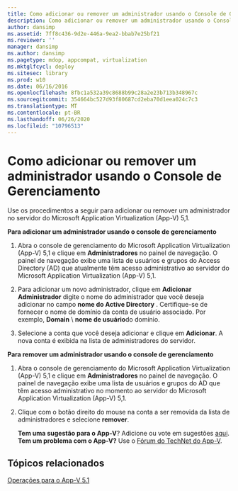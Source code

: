 ```yaml
---
title: Como adicionar ou remover um administrador usando o Console de Gerenciamento
description: Como adicionar ou remover um administrador usando o Console de Gerenciamento
author: dansimp
ms.assetid: 7ff8c436-9d2e-446a-9ea2-bbab7e25bf21
ms.reviewer: ''
manager: dansimp
ms.author: dansimp
ms.pagetype: mdop, appcompat, virtualization
ms.mktglfcycl: deploy
ms.sitesec: library
ms.prod: w10
ms.date: 06/16/2016
ms.openlocfilehash: 8fbc1a532a39c8688b99c28a2e23b713b348967c
ms.sourcegitcommit: 354664bc527d93f80687cd2eba70d1eea024c7c3
ms.translationtype: MT
ms.contentlocale: pt-BR
ms.lasthandoff: 06/26/2020
ms.locfileid: "10796513"
---
```

# Como adicionar ou remover um administrador usando o Console de Gerenciamento


Use os procedimentos a seguir para adicionar ou remover um administrador no servidor do Microsoft Application Virtualization (App-V) 5,1.

**Para adicionar um administrador usando o console de gerenciamento**

1.  Abra o console de gerenciamento do Microsoft Application Virtualization (App-V) 5,1 e clique em **Administradores** no painel de navegação. O painel de navegação exibe uma lista de usuários e grupos do Access Directory (AD) que atualmente têm acesso administrativo ao servidor do Microsoft Application Virtualization (App-V) 5,1.

2.  Para adicionar um novo administrador, clique em **Adicionar Administrador** digite o nome do administrador que você deseja adicionar no campo **nome do Active Directory** . Certifique-se de fornecer o nome de domínio da conta de usuário associado. Por exemplo, **Domain**  \\  **nome de usuário**do domínio.

3.  Selecione a conta que você deseja adicionar e clique em **Adicionar**. A nova conta é exibida na lista de administradores do servidor.

**Para remover um administrador usando o console de gerenciamento**

1.  Abra o console de gerenciamento do Microsoft Application Virtualization (App-V) 5,1 e clique em **Administradores** no painel de navegação. O painel de navegação exibe uma lista de usuários e grupos do AD que têm acesso administrativo no momento ao servidor do Microsoft Application Virtualization (App-V) 5,1.

2.  Clique com o botão direito do mouse na conta a ser removida da lista de administradores e selecione **remover**.

    **Tem uma sugestão para o App-V**? Adicione ou vote em sugestões [aqui](http://appv.uservoice.com/forums/280448-microsoft-application-virtualization). **Tem um problema com o App-V?** Use o [Fórum do TechNet do App-V](https://social.technet.microsoft.com/Forums/home?forum=mdopappv).

## Tópicos relacionados


[Operações para o App-V 5.1](operations-for-app-v-51.md)

 

 





